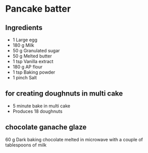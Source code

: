 # Pancake batter
## Ingredients
* 1 Large egg
* 180 g Milk
* 50 g Granulated sugar
* 50 g Melted butter
* 1 tsp Vanilla extract
* 180 g AP flour
* 1 tsp Baking powder
* 1 pinch Salt

## for creating doughnuts in multi cake

- 5 minute bake in multi cake
- Produces 18 doughnuts

## chocolate ganache glaze
60 g Dark baking chocolate melted in microwave with a couple of tablespoons of milk